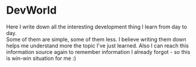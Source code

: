 # DevWorld

Here I write down all the interesting development thing I learn from day to day.\
Some of them are simple, some of them less. I believe writing them down helps me understand more the topic I've just learned. Also I can reach this information source again to remember information I already forgot - so this is win-win situation for me :)
